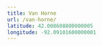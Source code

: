 ```yaml
---
title: Van Horne
url: /van-horne/
latitude: 42.008608800000005
longitude: -92.09101600000001
---
```

